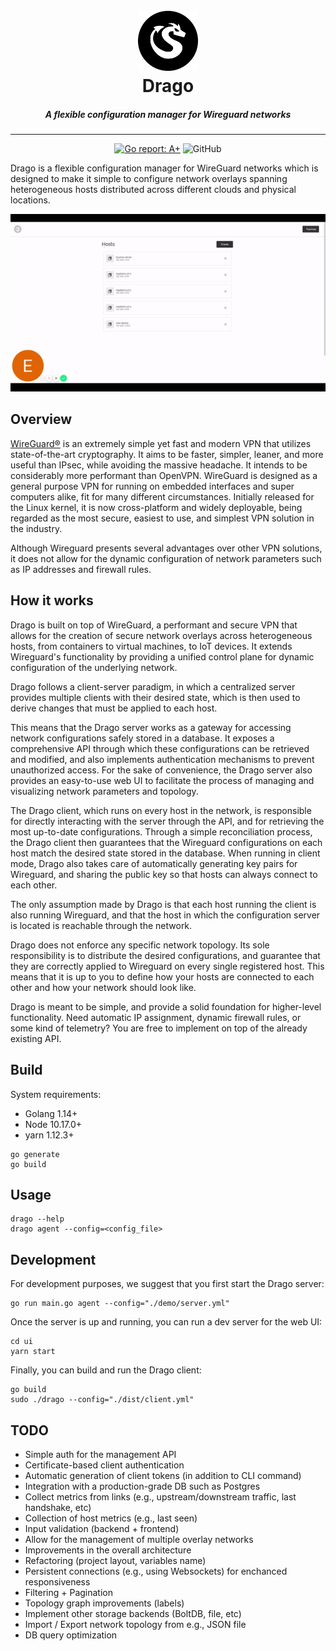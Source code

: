 
<h1 align="center"><br>
    <a"><img src="./misc/logo.png" alt="Drago" width="96"></a>
    <br>
    Drago
<br></h1>

<h5 align="center">
A flexible configuration manager for Wireguard networks
</h5>

------------------

<p align="center">
  <a href="https://goreportcard.com/report/github.com/seashell/drago"><img src="https://goreportcard.com/badge/github.com/seashell/drago" alt="Go report: A+"></a>
  <img alt="GitHub" src="https://img.shields.io/github/license/seashell/drago">
</p>

Drago is a flexible configuration manager for WireGuard networks which is designed to make it simple to configure network overlays spanning heterogeneous hosts distributed across different clouds and physical locations.

<p align="center"> 
<img src="misc/drago-demo.gif"/>
</p>

## Overview

[WireGuard®](https://www.wireguard.com/) is an extremely simple yet fast and modern VPN that utilizes state-of-the-art cryptography. It aims to be faster, simpler, leaner, and more useful than IPsec, while avoiding the massive headache. It intends to be considerably more performant than OpenVPN. WireGuard is designed as a general purpose VPN for running on embedded interfaces and super computers alike, fit for many different circumstances. Initially released for the Linux kernel, it is now cross-platform and widely deployable, being regarded as the most secure, easiest to use, and simplest VPN solution in the industry. 

Although Wireguard presents several advantages over other VPN solutions, it does not allow for the dynamic configuration of network parameters such as IP addresses and firewall rules.


## How it works

Drago is built on top of WireGuard, a performant and secure VPN that allows for the creation of secure network overlays across heterogeneous hosts, from containers to virtual machines, to IoT devices. It extends Wireguard's functionality by providing a unified control plane for dynamic configuration of the underlying network.

Drago follows a client-server paradigm, in which a centralized server provides multiple clients with their desired state, which is then used to derive changes that must be applied to each host.

This means that the Drago server works as a gateway for accessing network configurations safely stored in a database. It exposes a comprehensive API through which these configurations can be retrieved and modified, and also implements authentication mechanisms to prevent unauthorized access. For the sake of convenience, the Drago server also provides an easy-to-use web UI to facilitate the process of managing and visualizing network parameters and topology.

The Drago client, which runs on every host in the network, is responsible for directly interacting with the server through the API, and for retrieving the most up-to-date configurations. Through a simple reconciliation process, the Drago client then guarantees that the Wireguard configurations on each host match the desired state stored in the database. When running in client mode, Drago also takes care of automatically generating key pairs for Wireguard, and sharing the public key so that hosts can always connect to each other.

The only assumption made by Drago is that each host running the client is also running Wireguard, and that the host in which the configuration server is located is reachable through the network.

Drago does not enforce any specific network topology. Its sole responsibility is to distribute the desired configurations, and guarantee that they are correctly applied to Wireguard on every single registered host. This means that it is up to you to define how your hosts are connected to each other and how your network should look like.

Drago is meant to be simple, and provide a solid foundation for higher-level functionality. Need automatic IP assignment, dynamic firewall rules, or some kind of telemetry? You are free to implement on top of the already existing API.

## Build

System requirements:
- Golang 1.14+
- Node 10.17.0+
- yarn 1.12.3+

```
go generate
go build
```

## Usage

```
drago --help
drago agent --config=<config_file>
```

## Development

For development purposes, we suggest that you first start the Drago server:

```
go run main.go agent --config="./demo/server.yml"
```

Once the server is up and running, you can run a dev server for the web UI:

```
cd ui
yarn start
```

Finally, you can build and run the Drago client:

```
go build
sudo ./drago --config="./dist/client.yml"
```

## TODO
- Simple auth for the management API
- Certificate-based client authentication
- Automatic generation of client tokens (in addition to CLI command)
- Integration with a production-grade DB such as Postgres
- Collect metrics from links (e.g., upstream/downstream traffic, last handshake, etc)
- Collection of host metrics (e.g., last seen)
- Input validation (backend + frontend)
- Allow for the management of multiple overlay networks
- Improvements in the overall architecture
- Refactoring (project layout, variables name)
- Persistent connections (e.g., using Websockets) for enchanced responsiveness
- Filtering + Pagination
- Topology graph improvements (labels)
- Implement other storage backends (BoltDB, file, etc)
- Import / Export network topology from e.g., JSON file
- DB query optimization
